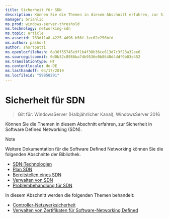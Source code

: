 ```yaml
---
title: Sicherheit für SDN
description: Können Sie die Themen in diesem Abschnitt erfahren, zur Sicherheit in Software Defined Networking \(SDN\) in Windows Server 2016 Datacenter.
manager: brianlic
ms.prod: windows-server-threshold
ms.technology: networking-sdn
ms.topic: article
ms.assetid: 763d11a8-4225-4d96-b56f-1ec62e256bfd
ms.author: pashort
author: shortpatti
ms.openlocfilehash: 6a38f55745e9f1b4f38b36ce613d7c3f23a32ee6
ms.sourcegitcommit: 0d0b32c8986ba7db9536e0b8648d4ddf9b03e452
ms.translationtype: HT
ms.contentlocale: de-DE
ms.lasthandoff: 04/17/2019
ms.locfileid: "59850291"
---
```

# <a name="security-for-sdn"></a>Sicherheit für SDN

>Gilt für: WindowsServer (Halbjährlicher Kanal), WindowsServer 2016

Können Sie die Themen in diesem Abschnitt erfahren, zur Sicherheit in Software Defined Networking \(SDN\).

>[!Note]
>Weitere Dokumentation für die Software Defined Networking können Sie die folgenden Abschnitte der Bibliothek.
>
> - [SDN-Technologien](../technologies/Software-Defined-Networking-Technologies.md)  
> - [Plan SDN](../plan/Plan-Software-Defined-Networking.md) 
> - [Bereitstellen eines SDN](../deploy/Deploy-Software-Defined-Networking.md)  
> - [Verwalten von SDN](../manage/manage-sdn.md)  
> - [Problembehandlung für SDN](../troubleshoot/Troubleshoot-Software-Defined-Networking.md)

In diesem Abschnitt werden die folgenden Themen behandelt:

- [Controller-Netzwerksicherheit](nc-security.md)
- [Verwalten von Zertifikaten für Software-Networking Defined](sdn-manage-certs.md)